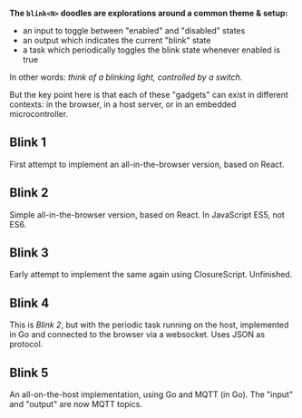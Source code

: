**The `blink<N>` doodles are explorations around a common theme & setup:**

* an input to toggle between "enabled" and "disabled" states
* an output which indicates the current "blink" state
* a task which periodically toggles the blink state whenever enabled is true

In other words: _think of a blinking light, controlled by a switch._

But the key point here is that each of these "gadgets" can exist in different
contexts: in the browser, in a host server, or in an embedded microcontroller.

## Blink 1

First attempt to implement an all-in-the-browser version, based on React.

## Blink 2

Simple all-in-the-browser version, based on React. In JavaScript ES5, not ES6.

## Blink 3

Early attempt to implement the same again using ClosureScript. Unfinished.

## Blink 4

This is _Blink 2_, but with the periodic task running on the host, implemented
in Go and connected to the browser via a websocket. Uses JSON as protocol.

## Blink 5

An all-on-the-host implementation, using Go and MQTT (in Go). The "input" and
"output" are now MQTT topics.
